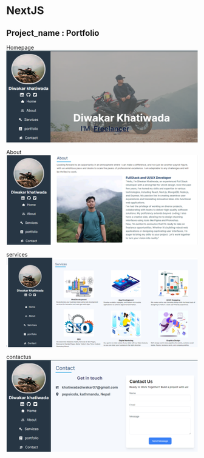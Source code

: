 # NextJS
## Project_name : Portfolio



Homepage
![Homepage](https://github.com/Diwa07/portfolio/blob/main/screenshot/a.PNG)

About
![About](https://github.com/Diwa07/portfolio/blob/main/screenshot/b.PNG)

services
![services](https://github.com/Diwa07/portfolio/blob/main/screenshot/c.PNG)

contactus
![contactus](https://github.com/Diwa07/portfolio/blob/main/screenshot/d.PNG)

